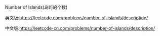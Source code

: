 Number of Islands(岛屿的个数)

英文版:https://leetcode.com/problems/number-of-islands/description/

中文版:https://leetcode-cn.com/problems/number-of-islands/description/
